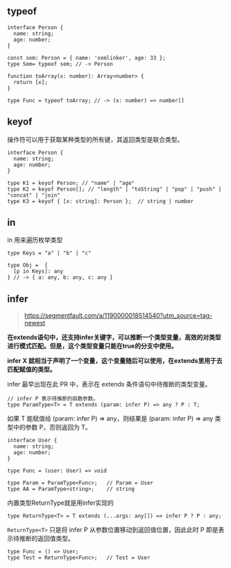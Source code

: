 ## typeof

```TS
interface Person {
  name: string;
  age: number;
}

const sem: Person = { name: 'semlinker', age: 33 };
type Sem= typeof sem; // -> Person

function toArray(x: number): Array<number> {
  return [x];
}

type Func = typeof toArray; // -> (x: number) => number[]

```

## keyof

操作符可以用于获取某种类型的所有键，其返回类型是联合类型。
```
interface Person {
  name: string;
  age: number;
}

type K1 = keyof Person; // "name" | "age"
type K2 = keyof Person[]; // "length" | "toString" | "pop" | "push" | "concat" | "join" 
type K3 = keyof { [x: string]: Person };  // string | number

```

## in

in 用来遍历枚举类型
```
type Keys = "a" | "b" | "c"

type Obj =  {
  [p in Keys]: any
} // -> { a: any, b: any, c: any }

```

## infer


>https://segmentfault.com/a/1190000018514540?utm_source=tag-newest


**在extends语句中，还支持infer关键字，可以推断一个类型变量，高效的对类型进行模式匹配。但是，这个类型变量只能在true的分支中使用。**

**infer X 就相当于声明了一个变量，这个变量随后可以使用，在extends里用于去匹配赋值的类型。**


infer 最早出现在此 PR 中，表示在 extends 条件语句中待推断的类型变量。


```TS
// infer P 表示待推断的函数参数。
type ParamType<T> = T extends (param: infer P) => any ? P : T;

```
如果 T 能赋值给 (param: infer P) => any，则结果是 (param: infer P) => any 类型中的参数 P，否则返回为 T。


```
interface User {
  name: string;
  age: number;
}

type Func = (user: User) => void

type Param = ParamType<Func>;   // Param = User
type AA = ParamType<string>;    // string

```

内置类型ReturnType就是用infer实现的

```
type ReturnType<T> = T extends (...args: any[]) => infer P ? P : any;

```

`ReturnType<T>` 只是将 infer P 从参数位置移动到返回值位置，因此此时 P 即是表示待推断的返回值类型。

```
type Func = () => User;
type Test = ReturnType<Func>;   // Test = User

```